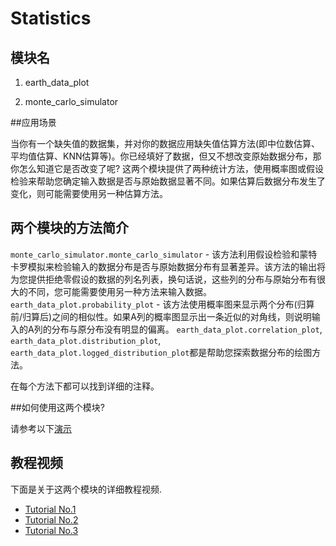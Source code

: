 # Statistics


## 模块名
1. earth_data_plot 

2. monte_carlo_simulator


##应用场景 

当你有一个缺失值的数据集，并对你的数据应用缺失值估算方法(即中位数估算、平均值估算、KNN估算等)。你已经填好了数据，但又不想改变原始数据分布，那你怎么知道它是否改变了呢?
这两个模块提供了两种统计方法，使用概率图或假设检验来帮助您确定输入数据是否与原始数据显著不同。如果估算后数据分布发生了变化，则可能需要使用另一种估算方法。
  
## 两个模块的方法简介

`monte_carlo_simulator.monte_carlo_simulator` -  该方法利用假设检验和蒙特卡罗模拟来检验输入的数据分布是否与原始数据分布有显著差异。该方法的输出将为您提供拒绝零假设的数据的列名列表，换句话说，这些列的分布与原始分布有很大的不同，您可能需要使用另一种方法来输入数据。
`earth_data_plot.probability_plot` - 该方法使用概率图来显示两个分布(归算前/归算后)之间的相似性。如果A列的概率图显示出一条近似的对角线，则说明输入的A列的分布与原分布没有明显的偏离。
`earth_data_plot.correlation_plot`, `earth_data_plot.distribution_plot`, `earth_data_plot.logged_distribution_plot`都是帮助您探索数据分布的绘图方法。

在每个方法下都可以找到详细的注释。

 ##如何使用这两个模块?

请参考以下[演示](https://github.com/hudan42/Statistics/blob/Dan/demo_test_imputation_hypo%26plots.ipynb)


## 教程视频

下面是关于这两个模块的详细教程视频.
 
- [Tutorial No.1](https://www.bilibili.com/video/BV1rt4y1k7rc)
- [Tutorial No.2](https://www.bilibili.com/video/BV1gX4y1u7XM)
- [Tutorial No.3](https://www.bilibili.com/video/BV1vK4y1V7Wp)






















